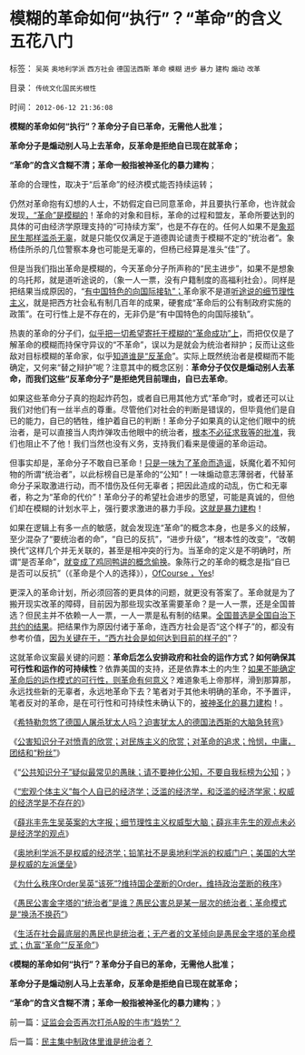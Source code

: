 # 模糊的革命如何“执行”？“革命”的含义五花八门

标签： `吴英` `奥地利学派` `西方社会` `德国法西斯` `革命` `模糊` `进步` `暴力` `建构` `煽动` `改革` 

目录： `传统文化国民劣根性`

时间： `2012-06-12 21:36:08`

**模糊的革命如何“执行”？革命分子自已革命，无需他人批准；**

**革命分子是煽动别人马上去革命，反革命是拒绝自已现在就革命；**

**“革命”的含义含糊不清；革命一般指被神圣化的暴力建构**；

革命的合理性，取决于“后革命”的经济模式能否持续运转；

仍然对革命抱有幻想的人士，不妨假定自已同意革命，并且要执行革命，也许就会发现[，“革命”是模糊的](../../../2012/2/19/革命必须模糊，阴谋论必不可少；货币战争和转基因.md)！革命的对象和目标，革命的过程和盟友，革命所要达到的具体的可由经济学原理支持的“可持续方案”，也是不存在的。任何人如果不是[象郑民生那样滥杀无辜](../../../2012/2/9/为什么郑民生屠幼会得到革命分子的广泛同情？.md)，就是只能仅仅满足于道德舆论谴责于模糊不定的“统治者”。象杨佳所杀的几位警察本身也可能是无辜的，但杨已经算是准头“佳”了。

但是当我们指出革命是模糊的，今天革命分子所声称的“民主进步”，如果不是想象的乌托邦，就是道听途说的，（象一人一票，没有户籍制度的高福利社会）。同样是把结果当成原因的，“[有中国特色的向国际接轨”；](../../../2012/6/4/向国际接轨的中国特色.md)革命家不是道[听途说的细节理性主义](../../../2012/5/8/细节理性主义乌托邦的忆苦思甜.md)，就是把西方社会私有制几百年的成果，硬套成“革命后的公有制政府实施的政策”。在可行性上是不存在的，无非仍是“有中国特色的向国际接轨”。

热衷的革命的分子们，[似乎把一切希望寄托于模糊的“革命成功”上](../../../2011/2/19/“民主革命派”的马克思主义暴民习性.md)，而把仅仅是了解革命的模糊而持保守异议的“不革命”，误以为是就会为统治者辩护；反而让这些敌对目标模糊的革命家，似乎[知道谁是“反革命](../../../2012/4/22/民主不是征服“反革命”的革命.md)”。实际上既然统治者是模糊而不能确定，又何来“替之辩护”呢？注意其中的概念区别：**革命分子仅仅是煽动别人去革命，而我们这些“反革命分子”是拒绝凭目前理由，自已去革命**。

如果这些革命分子真的抱起炸药包，或者自已用其他方式“革命”时，或者还可以让我们对他们有一丝半点的尊重。尽管他们对社会的判断是错误的，但毕竟他们是自已的能力，自已的牺牲，维护着自已的判断！革命分子如果真的认定他们眼中的统治者，是可以直接当人肉炸弹攻击他眼中的统治者，[根本不必征求我等的批准](../../../2012/6/5/茅于轼和米塞斯的建议；“极端”总是“公害”中的激进者；.md)，我们也阻止不了他！我们当然也没有义务，支持我们看来是傻逼的革命运动。

但事实却是，革命分子不敢自已革命！[只是一味为了革命而造谣](../../../2011/4/22/卡扎菲的雇佣军和利比亚的户籍制度.md)，妖魔化着不知何物的所谓“统治者”，以此标榜自已是革命的“公知”！一味煽动意志薄弱者，代替革命分子采取激进行动，而不惜伤及任何无辜者；把因此造成的动乱，伤亡和无辜者，称之为“革命的代价”！革命分子的希望社会进步的愿望，可能是真诚的，但他们却在模糊的计划水平上，强行要求激进的暴力手段。[这就是暴力建构](../../../2012/4/21/民粹驱动的暴力建构就是文革.md)！

如果在逻辑上有多一点的敏感，就会发现连“革命”的概念本身，也是多义的歧解，至少混杂了“要统治者的命”，“自已的反抗”，“进步升级”，“根本性的改变”，“改朝换代”这样几个并无关联的，甚至是相冲突的行为。当革命的定义是不明确时，所谓“是否革命”，[就变成了鸡同鸭讲的概念偷换](../../../2012/3/27/骂，扣帽子，偷换概念.md)。象陈行之的革命的概念是指“自已是否可以反抗”（《革命是个人的选择》），[OfCourse ，Yes](../../../2010/8/1/人权法学并不关心“正义”;美国人权法则和枪械管制.md)!

更深入的革命计划，所必须回答的更具体的问题，就更没有答案了。革命就是为了搬开现实改革的障碍，目前因为那些现实改革需要革命？是一人一票，还是全国普选？但民主并不依赖一人一票，一人一票是私有制的结果。[全国普选是全国自治下共约的结果](../../../2010/6/29/地区自治是天然的“多党制”和集会结社的天赋权力.md)。把结果作为原因付诸于革命，连西方社会是否“这个样子”的，都没有参考价值，[因为关键在于，“西方社会是如何达到目前的样子的](../../../2009/9/5/参考西方成功的经验不要偷换人权概念.md)”？

这就革命议案最关键的问题：**革命后怎么安排政府和社会的运作方式？如何确保其可行性和运作的可持续性**？依靠美国的支持，还是依靠本土的内生？[如果不能确定革命后的运作模式的可行性，则革命有何意义](../../../2012/2/17/革命是害怕被澄清的暴力建构，皮诺切特和阿连德.md)？难道象毛上帝那样，滑到那算那，永远找些新的无辜者，永远地革命下去？笔者对于其他未明确的革命，不予置评，笔者反对的革命，是在可行性和可持续性未确认下的，[被神圣化的暴力建构](../../../2012/2/12/革命是不计成本的暴力建构；武力自卫针对革命.md)！。

《[希特勒忽悠了德国人屠杀犹太人吗？迫害犹太人的德国法西斯的大脑急转弯](../../../2012/6/8/希特勒忽悠了德国人屠杀犹太人吗？毛左和纳粹的大脑急转弯.md)》

《[公害知识分子对愤青的欣赏；对民族主义的欣赏；对革命的追求；怜悯，中庸，团结和“粉丝”](../../../2012/6/9/公知对愤青的欣赏，对革命的追求，和民族主义.md)》

《“[公共知识分子”疑似最常见的愚昧；请不要神化公知，不要自我标榜为公知](../../../2012/6/9/“公共知识分子”疑似最常见的愚昧.md)；》

《[“宏观个体主义”每个人自已的经济学；泛滥的经济学，和泛滥的经济学家；权威的经济学是不存在的](../../../2012/6/9/每个人都可以拥有自已的经济学.md)》

《[薛兆丰先生吴英案的大字报；细节理性主义权威型大脑；薛兆丰先生的观点未必是经济学的观点](../../../2012/6/10/薛兆丰先生的权威型大脑和吴英案的大字报.md)》

《[奥地利学派不是权威的经济学；铅笔社不是奥地利学派的权威门户；美国的大学是权威的左派堡垒](../../../2012/6/10/奥地利学派不是权威的经济学；铅笔社不是权威的门户；.md)》

《[为什么秩序Order吴英“该死”?维持国企垄断的Order，维持政治垄断的秩序](../../../2012/6/10/为什么金融秩序Order吴英该死.md)》

《[愚民公害金字塔的“统治者”是谁？愚民公害总是某一层次的统治者；革命模式是“换汤不换药”](../../../2012/6/11/愚民公害总是某一层次的统治者；.md)》

《[生活在社会最底层的愚民也是统治者；无产者的文革倾向是愚民金字塔的革命模式；仇富“革命”“反革命”](../../../2012/6/11/生活在社会最底层的愚民也是统治者.md)》

《**模糊的革命如何“执行”？革命分子自已的革命，无需他人批准；**

**革命分子是煽动别人马上去革命，反革命是拒绝自已现在就革命；**

**“革命”的含义含糊不清；革命一般指被神圣化的暴力建构**；》



前一篇：[证监会会否再次打杀A股的牛市“趋势”？](../../../2012/6/11/证监会会否再次打杀A股的牛市“趋势”？.md)

后一篇：[民主集中制政体里谁是统治者？](../../../2012/6/12/民主集中制政体里谁是统治者？.md)